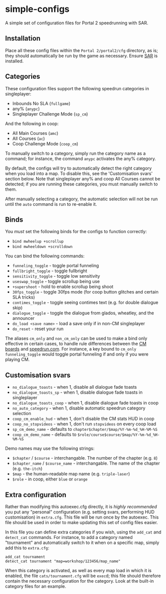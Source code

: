 # simple-configs

A simple set of configuration files for Portal 2 speedrunning with SAR.

## Installation

Place all these config files within the `Portal 2/portal2/cfg` directory, as is;
they should automatically be run by the game as necessary. Ensure [SAR] is
installed.

[SAR]: https://github.com/p2sr/SourceAutoRecord

## Categories

These configuration files support the following speedrun categories in
singleplayer:
- Inbounds No SLA (`fullgame`)
- any% (`anypc`)
- Singleplayer Challenge Mode (`sp_cm`)

And the following in coop:
- All Main Courses (`amc`)
- All Courses (`ac`)
- Coop Challenge Mode (`coop_cm`)

To manually switch to a category, simply run the category name as a
command; for instance, the command `anypc` activates the any% category.

By default, the configs will try to automatically detect the right
category when you load into a map. To disable this, see the
'Customisation svars' section below. Note that singleplayer any% and
coop All Courses cannot be detected; if you are running these
categories, you must manually switch to them.

After manually selecting a category, the automatic selection will not be
run until the `auto` command is run to re-enable it.

## Binds

You *must* set the following binds for the configs to function
correctly:
- `bind mwheelup +scrollup`
- `bind mwheeldown +scrolldown`

You can bind the following commands:
- `funneling_toggle` - toggle portal funneling
- `fullbright_toggle` - toggle fullbright
- `sensitivity_toggle` - toggle low sensitivity
- `useswap_toggle` - toggle scrollup being use
- `+supershoot` - hold to enable scrollup being shoot
- `30fps_toggle` - toggle 30fps mode (for coop button glitches and certain SLA tricks)
- `contimes_toggle` - toggle seeing contimes text (e.g. for double dialogue skip)
- `dialogue_toggle` - toggle the dialogue from glados, wheatley, and the announcer
- `do_load <save name>` - load a save only if in non-CM singleplayer
- `do_reset` - reset your run

The aliases `cm_only` and `non_cm_only` can be used to make a bind only
effective in certain cases, to handle rule differences between the
[CM boards] and [speedrun.com]. For instance, a key bound to `cm_only
funneling_toggle` would toggle portal funneling if and only if you were
playing CM.

[CM boards]: https://board.portal2.sr
[speedrun.com]: https://speedrun.com/portal_2

## Customisation svars

- `no_dialogue_toasts`      - when 1, disable all dialogue fade toasts
- `no_dialogue_toasts_sp`   - when 1, disable dialogue fade toasts in singleplayer
- `no_dialogue_toasts_coop` - when 1, disable dialogue fade toasts in coop
- `no_auto_category`        - when 1, disable automatic speedrun category selection
- `coop_cm_enable_hud`      - when 1, don't disable the CM stats HUD in coop
- `coop_no_stopvideos`      - when 1, don't run `stopvideos` on every coop load
- `sp_cm_demo_name`         - defaults to `chapter$chapter/$map/%Y-%m-%d_%H-%M-%S`
- `coop_cm_demo_name`       - defaults to `$role/course$course/$map/%Y-%m-%d_%H-%M-%S`

Demo names may use the following strings:
- `$chapter` / `$course` - interchangable. The number of the chapter (e.g. `8`)
- `$chapter_name` / `$course_name` - interchangable. The name of the chapter (e.g. `the-itch`)
- `$map` - the human-readable map name (e.g. `triple-laser`)
- `$role` - in coop, either `blue` or `orange`

## Extra configuration

Rather than modifying this autoexec.cfg directly, it is *highly
recommended* you put any "personal" configuration (e.g. setting svars,
performing HUD customisation) in `extra.cfg`. This file will be run
once by the autoexec. This file should be used in order to make updating
this set of config files easier.

In this file you can define extra categories if you wish, using the
`add_cat` and `detect_cat` commands. For instance, to add a category
named "tournament" and automatically switch to it when on a specific
map, simply add this to `extra.cfg`:

	add_cat tournament
	detect_cat tournament "map=workshop/123456/map_name"

When this category is activated, as well as every map load in which it
is enabled, the file `cats/tournament.cfg` will be `exec`d; this file
should therefore contain the necessary configuration for the category.
Look at the built-in category files for an example.
